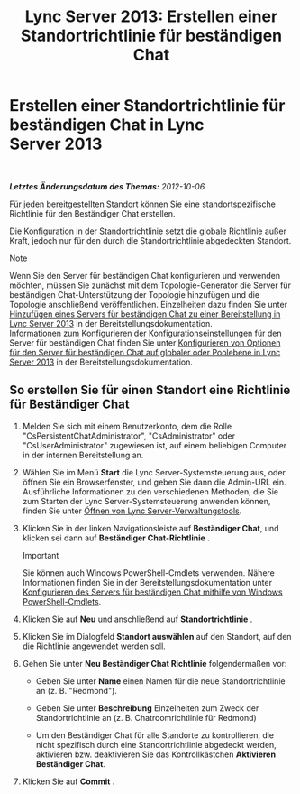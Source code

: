﻿---
title: 'Lync Server 2013: Erstellen einer Standortrichtlinie für beständigen Chat'
TOCTitle: Erstellen einer Standortrichtlinie für beständigen Chat
ms:assetid: 1327ff5c-b859-4010-a240-e0b2b084b5bd
ms:mtpsurl: https://technet.microsoft.com/de-de/library/JJ204693(v=OCS.15)
ms:contentKeyID: 49293246
ms.date: 05/19/2016
mtps_version: v=OCS.15
ms.translationtype: HT
---

# Erstellen einer Standortrichtlinie für beständigen Chat in Lync Server 2013

 

_**Letztes Änderungsdatum des Themas:** 2012-10-06_

Für jeden bereitgestellten Standort können Sie eine standortspezifische Richtlinie für den Beständiger Chat erstellen.

Die Konfiguration in der Standortrichtlinie setzt die globale Richtlinie außer Kraft, jedoch nur für den durch die Standortrichtlinie abgedeckten Standort.


> [!NOTE]
> Wenn Sie den Server für beständigen Chat konfigurieren und verwenden möchten, müssen Sie zunächst mit dem Topologie-Generator die Server für beständigen Chat-Unterstützung der Topologie hinzufügen und die Topologie anschließend veröffentlichen. Einzelheiten dazu finden Sie unter <A href="lync-server-2013-adding-persistent-chat-server-to-your-deployment.md">Hinzufügen eines Servers für beständigen Chat zu einer Bereitstellung in Lync Server 2013</A> in der Bereitstellungsdokumentation.<BR>Informationen zum Konfigurieren der Konfigurationseinstellungen für den Server für beständigen Chat finden Sie unter <A href="lync-server-2013-configure-persistent-chat-server-options-globally-or-for-persistent-chat-server-pool.md">Konfigurieren von Optionen für den Server für beständigen Chat auf globaler oder Poolebene in Lync Server 2013</A> in der Bereitstellungsdokumentation.



## So erstellen Sie für einen Standort eine Richtlinie für Beständiger Chat

1.  Melden Sie sich mit einem Benutzerkonto, dem die Rolle "CsPersistentChatAdministrator", "CsAdministrator" oder "CsUserAdministrator" zugewiesen ist, auf einem beliebigen Computer in der internen Bereitstellung an.

2.  Wählen Sie im Menü **Start** die Lync Server-Systemsteuerung aus, oder öffnen Sie ein Browserfenster, und geben Sie dann die Admin-URL ein. Ausführliche Informationen zu den verschiedenen Methoden, die Sie zum Starten der Lync Server-Systemsteuerung anwenden können, finden Sie unter [Öffnen von Lync Server-Verwaltungstools](lync-server-2013-open-lync-server-administrative-tools.md).

3.  Klicken Sie in der linken Navigationsleiste auf **Beständiger Chat**, und klicken sei dann auf **Beständiger Chat-Richtlinie** .
    

    > [!IMPORTANT]
    > Sie können auch Windows PowerShell-Cmdlets verwenden. Nähere Informationen finden Sie in der Bereitstellungsdokumentation unter <A href="configuring-persistent-chat-server-by-using-windows-powershell-cmdlets.md">Konfigurieren des Servers für beständigen Chat mithilfe von Windows PowerShell-Cmdlets</A>.



4.  Klicken Sie auf **Neu** und anschließend auf **Standortrichtlinie** .

5.  Klicken Sie im Dialogfeld **Standort auswählen** auf den Standort, auf den die Richtlinie angewendet werden soll.

6.  Gehen Sie unter **Neu Beständiger Chat Richtlinie** folgendermaßen vor:
    
      - Geben Sie unter **Name** einen Namen für die neue Standortrichtlinie an (z. B. "Redmond").
    
      - Geben Sie unter **Beschreibung** Einzelheiten zum Zweck der Standortrichtlinie an (z. B. Chatroomrichtlinie für Redmond)
    
      - Um den Beständiger Chat für alle Standorte zu kontrollieren, die nicht spezifisch durch eine Standortrichtlinie abgedeckt werden, aktivieren bzw. deaktivieren Sie das Kontrollkästchen **Aktivieren Beständiger Chat**.

7.  Klicken Sie auf **Commit** .

